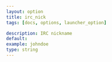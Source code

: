 ```yaml
---
layout: option
title: irc_nick
tags: [docs, options, launcher_option]

description: IRC nickname
default:
example: johndoe
type: string
---
```

